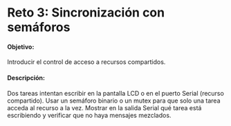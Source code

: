 # Reto 3: Sincronización con semáforos
#### Objetivo: 
Introducir el control de acceso a recursos compartidos.

#### Descripción:

Dos tareas intentan escribir en la pantalla LCD o en el puerto Serial (recurso compartido).
Usar un semáforo binario o un mutex para que solo una tarea acceda al recurso a la vez.
Mostrar en la salida Serial qué tarea está escribiendo y verificar que no haya mensajes mezclados.
